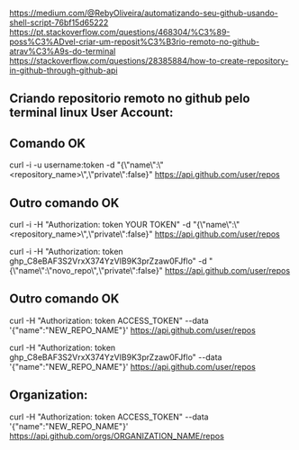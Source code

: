 https://medium.com/@RebyOliveira/automatizando-seu-github-usando-shell-script-76bf15d65222
https://pt.stackoverflow.com/questions/468304/%C3%89-poss%C3%ADvel-criar-um-reposit%C3%B3rio-remoto-no-github-atrav%C3%A9s-do-terminal
https://stackoverflow.com/questions/28385884/how-to-create-repository-in-github-through-github-api


## Criando repositorio remoto no github pelo terminal linux User Account:

## Comando OK
curl -i -u username:token -d "{\\"name\\":\\"<repository_name>\\",\\"private\\":false}" https://api.github.com/user/repos


## Outro comando OK
curl -i -H "Authorization: token YOUR TOKEN" -d "{\\"name\\":\\"<repository_name>\\",\\"private\\":false}" https://api.github.com/user/repos


curl -i -H "Authorization: token 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" -d "{\\"name\\":\\"novo_repo\\",\\"private\\":false}" https://api.github.com/user/repos


## Outro comando OK

curl -H "Authorization: token ACCESS_TOKEN" --data '{"name":"NEW_REPO_NAME"}' https://api.github.com/user/repos

curl -H "Authorization: token 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" --data '{"name":"NEW_REPO_NAME"}' https://api.github.com/user/repos



## Organization:
curl -H "Authorization: token ACCESS_TOKEN" --data '{"name":"NEW_REPO_NAME"}' https://api.github.com/orgs/ORGANIZATION_NAME/repos


